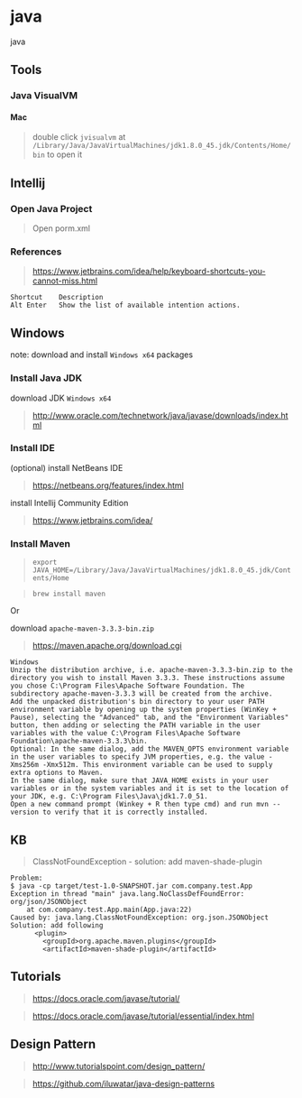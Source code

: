 # java
java

## Tools

### Java VisualVM

#### Mac

> double click `jvisualvm` at `/Library/Java/JavaVirtualMachines/jdk1.8.0_45.jdk/Contents/Home/bin` to open it

## Intellij

### Open Java Project

> Open porm.xml

### References

> https://www.jetbrains.com/idea/help/keyboard-shortcuts-you-cannot-miss.html

```
Shortcut	Description
Alt Enter	Show the list of available intention actions.
```

## Windows

note: download and install `Windows x64` packages

### Install Java JDK

download JDK `Windows x64`

> http://www.oracle.com/technetwork/java/javase/downloads/index.html

### Install IDE

(optional) install NetBeans IDE

> https://netbeans.org/features/index.html

install Intellij Community Edition

> https://www.jetbrains.com/idea/

### Install Maven

> `export JAVA_HOME=/Library/Java/JavaVirtualMachines/jdk1.8.0_45.jdk/Contents/Home`

> `brew install maven`

Or

download `apache-maven-3.3.3-bin.zip`

> https://maven.apache.org/download.cgi

```
Windows
Unzip the distribution archive, i.e. apache-maven-3.3.3-bin.zip to the directory you wish to install Maven 3.3.3. These instructions assume you chose C:\Program Files\Apache Software Foundation. The subdirectory apache-maven-3.3.3 will be created from the archive.
Add the unpacked distribution's bin directory to your user PATH environment variable by opening up the system properties (WinKey + Pause), selecting the "Advanced" tab, and the "Environment Variables" button, then adding or selecting the PATH variable in the user variables with the value C:\Program Files\Apache Software Foundation\apache-maven-3.3.3\bin.
Optional: In the same dialog, add the MAVEN_OPTS environment variable in the user variables to specify JVM properties, e.g. the value -Xms256m -Xmx512m. This environment variable can be used to supply extra options to Maven.
In the same dialog, make sure that JAVA_HOME exists in your user variables or in the system variables and it is set to the location of your JDK, e.g. C:\Program Files\Java\jdk1.7.0_51.
Open a new command prompt (Winkey + R then type cmd) and run mvn --version to verify that it is correctly installed.
```

## KB

> ClassNotFoundException - solution: add maven-shade-plugin

```
Problem:
$ java -cp target/test-1.0-SNAPSHOT.jar com.company.test.App
Exception in thread "main" java.lang.NoClassDefFoundError: org/json/JSONObject
	at com.company.test.App.main(App.java:22)
Caused by: java.lang.ClassNotFoundException: org.json.JSONObject
Solution: add following
      <plugin>
        <groupId>org.apache.maven.plugins</groupId>
        <artifactId>maven-shade-plugin</artifactId>
```

## Tutorials

> https://docs.oracle.com/javase/tutorial/

> https://docs.oracle.com/javase/tutorial/essential/index.html

## Design Pattern

> http://www.tutorialspoint.com/design_pattern/

> https://github.com/iluwatar/java-design-patterns
